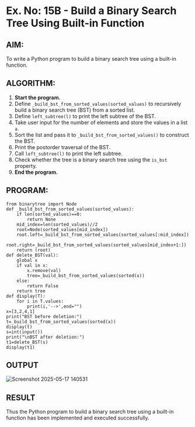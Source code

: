 # Ex. No: 15B - Build a Binary Search Tree Using Built-in Function

## AIM:
To write a Python program to build a binary search tree using a built-in function.

## ALGORITHM:

1. **Start the program.**
2. Define `_build_bst_from_sorted_values(sorted_values)` to recursively build a binary search tree (BST) from a sorted list.
3. Define `left_subtree(l)` to print the left subtree of the BST.
4. Take user input for the number of elements and store the values in a list `a`.
5. Sort the list and pass it to `_build_bst_from_sorted_values()` to construct the BST.
6. Print the postorder traversal of the BST.
7. Call `left_subtree(l)` to print the left subtree.
8. Check whether the tree is a binary search tree using the `is_bst` property.
9. **End the program.**

## PROGRAM:

```
from binarytree import Node
def _build_bst_from_sorted_values(sorted_values):
    if len(sorted_values)==0:
        return None
    mid_index=len(sorted_values)//2
    root=Node(sorted_values[mid_index])
    root.left=_build_bst_from_sorted_values(sorted_values[:mid_index])
    root.right=_build_bst_from_sorted_values(sorted_values[mid_index+1:])
    return (root)
def delete_BST(val):
    global x
    if val in x:
        x.remove(val)
        tree=_build_bst_from_sorted_values(sorted(x))
    else:
        return False
    return tree
def display(T):
    for i in T.values:
        print(i,'-->',end="")
x=[3,2,4,1]
print("BST before deletion:")
t=_build_bst_from_sorted_values(sorted(x))
display(t)
s=int(input())
print("\nBST after deletion:")
t1=delete_BST(s)
display(t1)
```

## OUTPUT
![Screenshot 2025-05-17 140531](https://github.com/user-attachments/assets/89aa319a-5f73-4f95-9180-25d7daa78137)

## RESULT
Thus the  Python program to build a binary search tree using a built-in function has been implemented and executed successfully.
